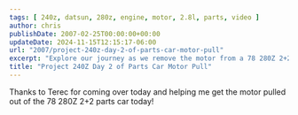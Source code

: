 ```yaml
---
tags: [ 240z, datsun, 280z, engine, motor, 2.8l, parts, video ]
author: chris
publishDate: 2007-02-25T00:00:00+00:00
updateDate: 2024-11-15T12:15:17-06:00
url: "2007/project-240z-day-2-of-parts-car-motor-pull"
excerpt: "Explore our journey as we remove the motor from a 78 280Z 2+2 parts car with the help of Terec."
title: "Project 240Z Day 2 of Parts Car Motor Pull"
---
```


Thanks to Terec for coming over today and helping me get the motor pulled out of the 78 280Z 2+2 parts car today!
